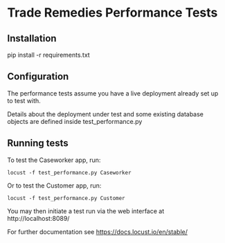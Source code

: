 # Trade Remedies Performance Tests

## Installation

pip install -r requirements.txt

## Configuration

The performance tests assume you have a live deployment already set up to test with.

Details about the deployment under test and some existing database objects are defined inside test_performance.py

## Running tests

To test the Caseworker app, run:

```
locust -f test_performance.py Caseworker
```

Or to test the Customer app, run:
```
locust -f test_performance.py Customer
```

You may then initiate a test run via the web interface at http://localhost:8089/

For further documentation see https://docs.locust.io/en/stable/
